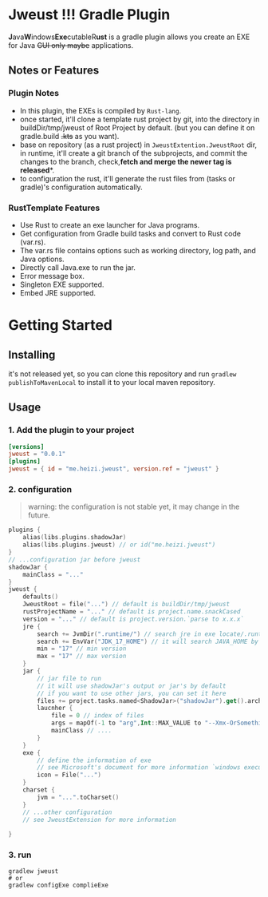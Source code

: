 # Jweust !!! Gradle Plugin
**J**ava**W**indows**Exe**cutableR**ust** is a gradle plugin allows you create an EXE for Java ~~GUI only maybe~~ applications.  
## Notes or Features
### Plugin Notes
 * In this plugin, the EXEs is compiled by `Rust-lang`. 
 * once started, it'll clone a template rust project by git, into the directory in buildDir/tmp/jweust of Root Project by default. (but you can define it on gradle.build ~~.kts~~ as you want).
 * base on repository (as a rust project) in `JweustExtention.JweustRoot` dir, in runtime, it'll create a git branch of the subprojects, and commit the changes to the branch, check,**fetch and merge the newer tag is released***.
 * to configuration the rust, it'll generate the rust files from (tasks or gradle)'s configuration automatically.
 
### RustTemplate Features
- Use Rust to create an exe launcher for Java programs.
- Get configuration from Gradle build tasks and convert to Rust code (var.rs).
- The var.rs file contains options such as working directory, log path, and Java options.
- Directly call Java.exe to run the jar.
- Error message box.
- Singleton EXE supported.
- Embed JRE supported.

# Getting Started

## Installing
it's not released yet, so you can clone this repository and run `gradlew publishToMavenLocal` to install it to your local maven repository.

## Usage
### 1. Add the plugin to your project
```toml
[versions]
jweust = "0.0.1"
[plugins]
jweust = { id = "me.heizi.jweust", version.ref = "jweust" }
```
### 2. configuration
> warning: the configuration is not stable yet, it may change in the future.  
```kotlin
plugins {
    alias(libs.plugins.shadowJar)
    alias(libs.plugins.jweust) // or id("me.heizi.jweust")
}
// ...configuration jar before jweust
shadowJar {
    mainClass = "..."
}
jweust {
    defaults()
    JweustRoot = file("...") // default is buildDir/tmp/jweust
    rustProjectName = "..." // default is project.name.snackCased
    version = "..." // default is project.version.`parse to x.x.x`
    jre {
        search += JvmDir(".runtime/") // search jre in exe locate/.runtime/ dir
        search += EnvVar("JDK_17_HOME") // it will search JAVA_HOME by default
        min = "17" // min version
        max = "17" // max version
    }
    jar {
        // jar file to run
        // it will use shadowJar's output or jar's by default
        // if you want to use other jars, you can set it here
        files += project.tasks.named<ShadowJar>("shadowJar").get().archiveFile.get().asFile
        laucnher {
            file = 0 // index of files
            args = mapOf(-1 to "arg",Int::MAX_VALUE to "--Xmx-OrSomething" ) // args to pass to java
            mainClass // ....
        }
    }
    exe {
        // define the information of exe
        // see Microsoft's document for more information `windows executable resource `
        icon = File("...")
    }
    charset {
        jvm = "...".toCharset() 
    }
    // ...other configuration
    // see JweustExtension for more information
    
}
```
### 3. run
```shell
gradlew jweust
# or
gradlew configExe complieExe
```